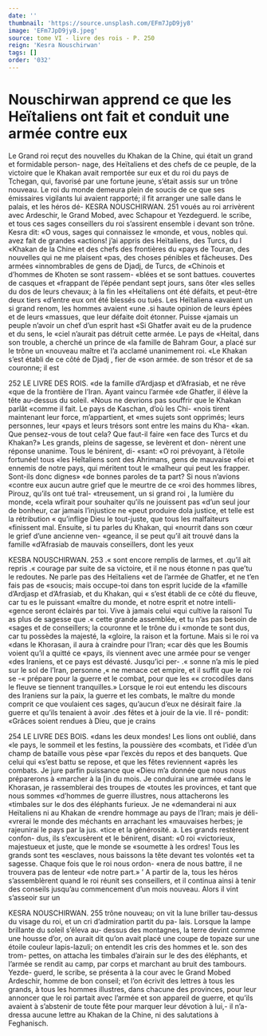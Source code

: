 ```yaml
---
date: ''
thumbnail: 'https://source.unsplash.com/EFm7JpD9jy8'
image: 'EFm7JpD9jy8.jpeg'
source: tome VI - livre des rois - P. 250
reign: 'Kesra Nouschirwan'
tags: []
order: '032'
---
```


# Nouschirwan apprend ce que les Heïtaliens ont fait et conduit une armée contre eux

Le Grand roi reçut des nouvelles du Khakan de la Chine, qui était un grand et formidable person- nage, des Heïtaliens et des chefs de ce peuple, de la victoire que le Khakan avait remportée sur eux et du roi du pays de Tchegan, qui, favorisé par une fortune jeune, s’était assis sur un trône nouveau. Le
roi du monde demeura plein de soucis de ce que ses émissaires vigilants lui avaient rapporté; il fit arranger une salle dans le palais, et les héros dé-
KESRA NOUSCHIRWAN. 251 voués au roi arrivèrent avec Ardeschir, le Grand
Mobed, avec Schapour et Yezdeguerd. le scribe, et
tous ces sages conseillers du roi s’assirent ensemble i devant son trône.
Kesra dit: «O vous, sages qui connaissez le «monde, et vous, nobles qui. avez fait de grandes «actions! j’ai appris des Heïtaliens, des Turcs, du
I «Khakan de la Chine et des chefs des frontières du «pays de Touran, des nouvelles qui ne me plaisent «pas, des choses pénibles et fâcheuses. Des armées
«innombrables de gens de Djadj, de Turcs, de «Chinois et d’hommes de Khoten se sont rassem- «blées et se sont battues. couvertes de casques et «frappant de l’épée pendant sept jours, sans ôter
«les selles du dos de leurs chevaux; à la fin les «Heïtaliens ont été défaits, et peut-être deux tiers
«d’entre eux ont été blessés ou tués. Les Heïtaliena
«avaient un si grand renom, les hommes avaient «une .si haute opinion de leurs épées et de leurs «massues, que leur défaite doit étonner. Puisse «jamais un peuple n’avoir un chef d’un esprit hast
«Si Ghatfer avait eu de la prudence et du sens, le «ciel n’aurait pas détruit cette armée. Le pays de «Heital, dans son trouble, a cherché un prince de «la famille de Bahram Gour, a placé sur le trône un «nouveau maître et l’a acclamé unanimement roi.
«Le Khakan s’est établi de ce côté de Djadj , fier de «son armée. de son trésor et de sa couronne; il est

252 LE LIVRE DES ROIS.
«de la famille d’Ardjasp et d’Afrasiab, et ne rêve «que de la frontière de l’Iran. Ayant vaincu l’armée
«de Ghatfer, il élève la tête au-dessus du soleil. «Nous ne devrions pas souffrir que le Khakan parlât «comme il fait. Le pays de Kaschan, d’où les Chi- «nois tirent maintenant leur force, m’appartient, et «mes sujets sont opprimés; leurs personnes, leur «pays et leurs trésors sont entre les mains du Kha- «kan. Que pensez-vous de tout cela? Que faut-il faire «en face des Turcs et du Khakan?»
Les grands, pleins de sagesse, se levèrent et don- nèrent une réponse unanime. Tous le bénirent, di- «sant: «O roi prévoyant, à l’étoile fortunée! tous
«les Heîtaliens sont des Ahrimans, gens de mauvaise «foi et ennemis de notre pays, qui méritent tout le «malheur qui peut les frapper. Sont-ils donc dignes» «de bonnes paroles de ta part? Si nous n’avions «contre eux aucun autre grief que le meurtre de ce «roi des hommes libres, Pirouz, qu’ils ont tué tral- «treusement, un si grand roi , la lumière du monde, «cela wfirait pour souhaiter qu’ils ne jouissent pas «d’un seul jour de bonheur, car jamais l’injustice ne
«peut produire dola justice, et telle est la rétribution
« qu’inflige Dieu le tout-juste, que tous les malfaiteurs «finissent mal. Ensuite, si tu parles du Khakan, qui «nourrit dans son cœur le grief d’une ancienne ven- «geance, il se peut qu’il ait trouvé dans la famille «d’Afrasiab de mauvais conseillers, dont les yeux

KESBA NOUSCHIRWAN. 253 .« sont encore remplis de larmes, et .qu’il ait repris
.« courage par suite de sa victoire, et il ne nous étonne
n pas que’tu le redoutes. Ne parle pas des Heïtaliens
«et de l’armée de Ghatfer, et ne t’en fais pas de
«soucis; mais occupe-toi dans ton esprit lucide de la «famille d’Ardjasp et d’Afrasiab, et du Khakan, qui
« s’est établi de ce côté du fleuve, car tu es le puissant
«maître du monde, et notre esprit et notre intelli- «gence seront éclairés par toi. Vive à jamais celui
«qui cultive la raisonl Tu as plus de sagesse que .« cette grande assemblée, et tu n’as pas besoin de
«sages et de conseillers; la couronne et le trône du i «monde te sont dus, car tu possèdes la majesté, la
«gloire, la raison et la fortune. Mais si le roi va «dans le Khorasan, il aura à craindre pour l’lran;
«car dès que les Boumis voient qu’il a quitté ce
«pays, ils viennent avec une armée pour se venger «des Iraniens, et ce pays est dévasté. Jusqu’ici per-
.« sonne n’a mis le pied sur le sol de l’Iran, personne
,« ne menace cet empire, et il suffit que le roi se -« prépare pour la guerre et le combat, pour que les «« crocodiles dans le fleuve se tiennent tranquilles.»
Lorsque le roi eut entendu les discours des Iraniens sur la paix, la guerre et les combats, le maître du monde comprit ce que voulaient ces sages, qu’aucun d’eux ne désirait faire .la guerre et qu’ils
tenaient à avoir .des fêtes et à jouir de la vie. Il ré- pondit: «Grâces soient rendues à Dieu, que je crains

254 LE LIVRE DES BOIS.
«dans les deux mondes! Les lions ont oublié, dans «le pays, le sommeil et les festins, la poussière des «combats, et l’idée d’un champ de bataille vous pèse
«par l’excès du repos et des banquets. Que celui qui «s’est battu se repose, et que les fêtes reviennent «après les combats. Je jure parfin puissance que «Dieu m’a donnée que nous nous préparerons à «marcher à la [in du mois. Je conduirai une armée «dans le Khorasan, je rassemblerai des troupes de «toutes les provinces, et tant que nous sommes «d’hommes de guerre illustres, nous attacherons les «timbales sur le dos des éléphants furieux. Je ne «demanderai ni aux Heïtaliens ni au Khakan de «rendre hommage au pays de l’Iran; mais je déli- «vrerai le monde des méchants en arrachant les «mauvaises herbes; je rajeunirai le pays par la jus. «tice et la générosité. a. Les grands restèrent confon-
dus, ils s’excusèrent et le bénirent, disant: «0 roi «victorieux, majestueux et juste, que le monde se «soumette à les ordres! Tous les grands sont tes «esclaves, nous baissons la tête devant tes volontés
«et ta sagesse. Chaque fois que le roi nous ordon- «nera de nous battre, il ne trouvera pas de lenteur
«de notre part.» ’
A partir de la, tous les héros s’assemblèrent
quand le roi réunit ses conseillers, et il continua ainsi à tenir des conseils jusqu’au commencement d’un mois nouveau. Alors il vint s’asseoir sur un

KESRA NOUSCHIRWAN. 255 trône nouveau; on vit la lune briller tau-dessus du
visage du roi, et un cri d’admiration partit du pa-
lais. Lorsque la lampe brillante du soleil s’éleva au-
dessus des montagnes, la terre devint comme une housse d’or, on aurait dit qu’on avait placé une
coupe de topaze sur une étoile couleur lapis-lazuli; on entendit les cris des hommes et le. son des trom- pettes, on attacha les timbales d’airain sur le des
des éléphants, et l’armée se rendit au camp, par
corps et marchant au bruit des tambours. Yezde- guerd, le scribe, se présenta à la cour avec le Grand Mobed Ardeschir, homme de bon conseil; et l’on écrivit des lettres à tous les grands, à tous les hommes illustres, dans chacune des provinces, pour leur annoncer que le roi partait avec l’armée et son appareil de guerre, et qu’ils avaient à s’abstenir de
toute fête pour marquer leur dévotion à lui,- il n’a-
dressa aucune lettre au Khakan de la Chine, ni des salutations à Feghanisch.
